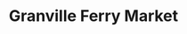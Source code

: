 ---
title: "Granville Ferry Market"
url: /granville-ferry/granville-ferry-market/
shop: Lebensmittel
---